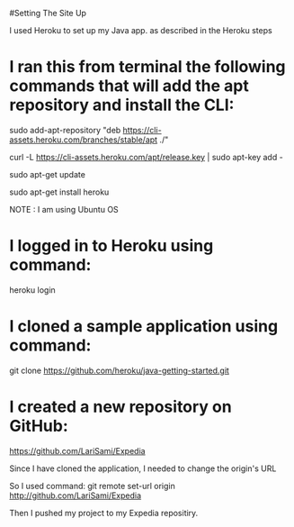#Setting The Site Up


I used Heroku to set up my Java app.
as described in the Heroku steps
# I ran this from terminal the following commands that will add the apt repository and install the CLI:

sudo add-apt-repository "deb https://cli-assets.heroku.com/branches/stable/apt ./"

curl -L https://cli-assets.heroku.com/apt/release.key | sudo apt-key add -

sudo apt-get update

sudo apt-get install heroku

NOTE : I am using Ubuntu OS
# I logged in to Heroku using command:
heroku login

# I cloned a sample application using command:
git clone https://github.com/heroku/java-getting-started.git


# I created a new repository on GitHub:
https://github.com/LariSami/Expedia

Since I have cloned the application, I needed to change the origin's URL

So I used command:
git remote set-url origin http://github.com/LariSami/Expedia

Then I pushed my project to my Expedia repositiry.